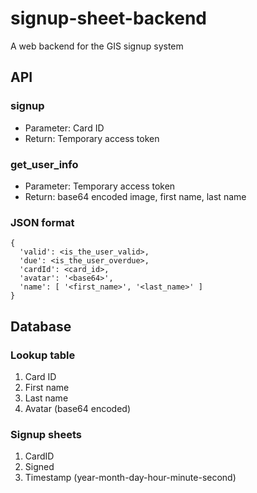 # signup-sheet-backend
A web backend for the GIS signup system

## API
### signup
* Parameter: Card ID    
* Return: Temporary access token

### get_user_info
* Parameter: Temporary access token   
* Return: base64 encoded image, first name, last name    

### JSON format
```
{ 
  'valid': <is_the_user_valid>, 
  'due': <is_the_user_overdue>,
  'cardId': <card_id>, 
  'avatar': '<base64>',
  'name': [ '<first_name>', '<last_name>' ] 
}
```    

## Database
### Lookup table
1. Card ID
2. First name
3. Last name
4. Avatar (base64 encoded)

### Signup sheets
1. CardID
2. Signed
3. Timestamp (year-month-day-hour-minute-second)

